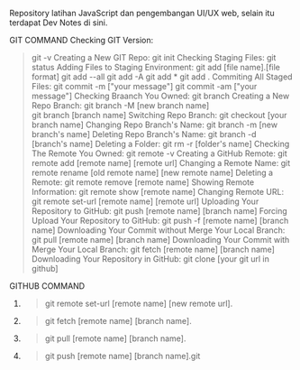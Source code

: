 Repository latihan JavaScript dan pengembangan UI/UX web, selain itu terdapat Dev Notes di sini.

GIT COMMAND
Checking GIT Version:
> git -v
Creating a New GIT Repo:
> git init
Checking Staging Files:
> git status
Adding Files to Staging Environment:
> git add [file name].[file format]
> git add --all
> git add -A
> git add *
> git add .
Commiting All Staged Files:
> git commit -m ["your message"]
> git commit -am ["your message"]
Checking Braanch You Owned:	
> git branch
Creating a New Repo Branch:
> git branch -M [new branch name]	
> git branch [branch name]
Switching Repo Branch:
> git checkout [your branch name]
Changing Repo Branch's Name:
> git branch -m [new branch's name]
Deleting Repo Branch's Name:
> git branch -d [branch's name]
Deleting a Folder:
> git rm -r [folder's name]
Checking The Remote You Owned:
> git remote -v
Creating a GitHub Remote:
> git remote add [remote name] [remote url]
Changing a Remote Name:
> git remote rename [old remote name] [new remote name]
Deleting a Remote:
> git remote remove [remote name]
Showing Remote Information:
> git remote show [remote name]
Changing Remote URL:
> git remote set-url [remote name] [remote url]
Uploading Your Repository to GitHub:
> git push [remote name] [branch name]
Forcing Upload Your Repository to GitHub:
> git push -f [remote name] [branch name]
Downloading Your Commit without Merge Your Local Branch:
> git pull [remote name] [branch name]
Downloading Your Commit with Merge Your Local Branch:
> git fetch [remote name] [branch name]
Downloading Your Repository in GitHub:
> git clone [your git url in github]

GITHUB COMMAND
1. > git remote set-url [remote name] [new remote url].
2. > git fetch [remote name] [branch name].
3. > git pull [remote name] [branch name].
4. > git push [remote name] [branch name].git